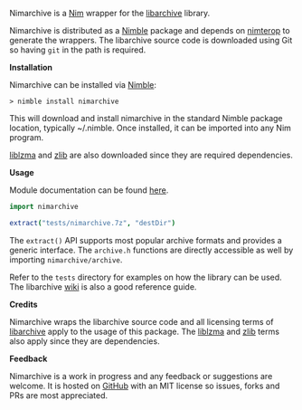 Nimarchive is a [Nim](https://nim-lang.org/) wrapper for the [libarchive](https://github.com/libarchive/libarchive) library.

Nimarchive is distributed as a [Nimble](https://github.com/nim-lang/nimble) package and depends on [nimterop](https://github.com/nimterop/nimterop) to generate the wrappers. The libarchive source code is downloaded using Git so having ```git``` in the path is required.

__Installation__

Nimarchive can be installed via [Nimble](https://github.com/nim-lang/nimble):

```
> nimble install nimarchive
```

This will download and install nimarchive in the standard Nimble package location, typically ~/.nimble. Once installed, it can be imported into any Nim program.

[liblzma](https://github.com/kobolabs/liblzma) and [zlib](https://github.com/madler/zlib) are also downloaded since they are required dependencies.

__Usage__

Module documentation can be found [here](http://nimgen.genotrance.com/nimarchive).

```nim
import nimarchive

extract("tests/nimarchive.7z", "destDir")
```

The `extract()` API supports most popular archive formats and provides a generic interface. The `archive.h` functions are directly accessible as well by importing `nimarchive/archive`.

Refer to the ```tests``` directory for examples on how the library can be used. The libarchive [wiki](https://github.com/libarchive/libarchive/wiki) is also a good reference guide.

__Credits__

Nimarchive wraps the libarchive source code and all licensing terms of [libarchive](https://github.com/libarchive/libarchive/blob/master/COPYING) apply to the usage of this package. The [liblzma](https://github.com/kobolabs/liblzma/blob/master/COPYING) and [zlib](https://zlib.net/zlib_license.html) terms also apply since they are dependencies.

__Feedback__

Nimarchive is a work in progress and any feedback or suggestions are welcome. It is hosted on [GitHub](https://github.com/genotrance/nimarchive) with an MIT license so issues, forks and PRs are most appreciated.

